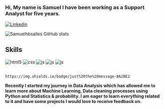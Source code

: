 ### Hi, My name is Samuel I have been working as a Support Analyst for five years. 

[![Linkedin](https://img.shields.io/badge/LinkedIn-0077B5?style=for-the-badge&logo=linkedin&logoColor=white)](https://www.linkedin.com/in/samuel-bueno-41b682134/)

![Samuelhbsalles GitHub stats](https://github-readme-stats.vercel.app/api?username=Samuelhbsalles&show_icons=true&theme=tokyonight)

## Skills

<div style="display: inline_block">
  <img align="center" alt="html5" src="https://img.shields.io/badge/HTML5-E34F26?style=for-the-badge&logo=html5&logoColor=white" />
<img align="center" alt="css" src="https://img.shields.io/badge/CSS3-1572B6?style=for-the-badge&logo=css3&logoColor=white" />
   <img align="center" alt="js" src="https://img.shields.io/badge/MySQL-00000F?style=for-the-badge&logo=mysql&logoColor=white"/>
  <img align="center" alt="js" src=   https://img.shields.io/badge/Machine Learning Algorithms"/>
    <img align="center" alt="js" src="https://img.shields.io/badge/Python-3776AB?style=for-the-badge&logo=python&logoColor=white)" /></div><br/>

    https://img.shields.io/badge/just%20the%20message-8A2BE2

 <b>Recently I started my journey in Data Analysis which has allowed me to learn more about Machine Learning, Data cleaning processes using Python and Statistics & probability. 
  I am eager to learn everything related to it and have some projects I would love to receive feedback on. <b> 
